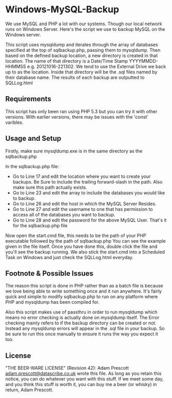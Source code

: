 Windows-MySQL-Backup
====================

We use MySQL and PHP a lot with our systems. Though our local network runs on Windows Server. Here's the script we use to backup MySQL on the Windows server.

This script uses mysqldump and iterates through the array of databases specified at the top of sqlbackup.php, passing them to mysqldump.
Then based on the defined backup location, a new directory is created in that location. The name of that directory is a Date/Time Stamp YYYYMMDD-HHMMSS e.g.
20121016-221302. We tend to use the External Drive we back up to as the location.
Inside that directory will be the .sql files named by their database name.
The results of each backup are outputted to SQLLog.html

Requirements
------------
This script has only been ran using PHP 5.3 but you can try it with other versions. With earlier versions, there may be issues with the 'const' varibles.

Usage and Setup
---------------
Firstly, make sure mysqldump.exe is in the same directory as the sqlbackup.php

In the sqlbackup.php file:
* Go to Line 17 and edit the location where you want to create your backups. Be Sure to include the trailing forward-slash in the path.
  Also make sure this path actually exists.
* Go to Line 23 and edit the array to include the databases you would like to backup.
* Go to Line 26 and edit the host in which the MySQL Server Resides.
* Go to Line 27 and edit the username to one that has permission to access all of the databases you want to backup.
* Go to Line 28 and edit the password for the above MySQL User.
That's it for the sqlbackup.php file

Now open the start.cmd file, this needs to be the path of your PHP executable followed by the path of sqlbackup.php
You can see the example given in the file itself. Once you have done this, double click the file and you'll see the backup running.
We also stick the start.cmd into a Scheduled Task on Windows and just check the SQLLog.html everyday.

Footnote & Possible Issues
--------------------------
The reason this script is done in PHP rather than as a batch file is because we love being able to write something once and it run anywhere.
It's fairly quick and simple to modify sqlbackup.php to run on any platform where PHP and mysqldump has been compiled for.

Also this script makes use of passthru in order to run mysqldump which means no error checking is actually done on mysqldump itself.
The Error checking mainly refers to if the backup directory can be created or not.
Instead any mysqldump errors will appear in the .sql file in your backup. So be sure to run this once manually to ensure it runs the way you
expect it too.

License
-------
 "THE BEER-WARE LICENSE" (Revision 42):
 Adam Prescott <adam.prescott@datascribe.co.uk> wrote this file. 
 As long as you retain this notice, you can do whatever you want with this
 stuff. If we meet some day, and you think this stuff is worth it, 
 you can buy me a beer (or whisky) in return, Adam Prescott.